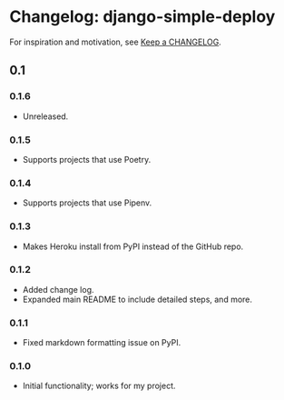 Changelog: django-simple-deploy
===

For inspiration and motivation, see [Keep a CHANGELOG](https://keepachangelog.com/en/0.3.0/).

0.1
---

### 0.1.6

- Unreleased.

### 0.1.5

- Supports projects that use Poetry.

### 0.1.4

- Supports projects that use Pipenv.

### 0.1.3

- Makes Heroku install from PyPI instead of the GitHub repo.

### 0.1.2

- Added change log.
- Expanded main README to include detailed steps, and more.

### 0.1.1

- Fixed markdown formatting issue on PyPI.

### 0.1.0

- Initial functionality; works for my project.